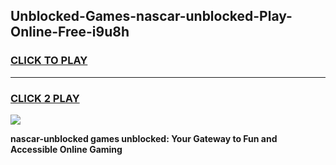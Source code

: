 
## Unblocked-Games-nascar-unblocked-Play-Online-Free-i9u8h
<h3>
<a href="https://premium76.site?title=nascar-unblocked&ref=26A">CLICK TO PLAY</a></h3>
<hr>

<h3>
<a href="https://premium76.site?title=nascar-unblocked&ref=26A">CLICK 2 PLAY</a>
  
</h3>

<a href="https://premium76.site?title=nascar-unblocked&ref=26A"><img src="https://clearcache.store/games.png"></a>


**nascar-unblocked games unblocked: Your Gateway to Fun and Accessible Online Gaming**
